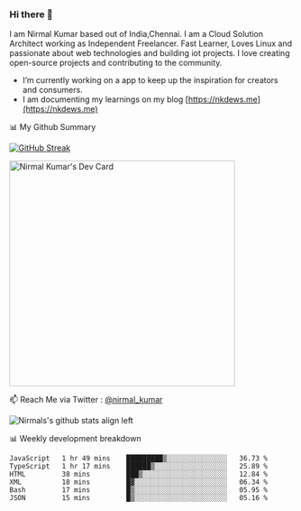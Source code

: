 ### Hi there 👋

 I am Nirmal Kumar based out of India,Chennai. I am a Cloud Solution Architect working as Independent Freelancer. Fast Learner, Loves Linux and passionate about web technologies and building iot projects. I love creating open-source projects and contributing to the community.

- I’m currently working on a app to keep up the inspiration for creators and consumers.
- I am documenting my learnings on my blog [https://nkdews.me](https://nkdews.me)


📊 My Github Summary

[![GitHub Streak](https://github-readme-streak-stats.herokuapp.com?user=nk-gears&theme=dark&hide_border=true&date_format=M%20j%5B%2C%20Y%5D)](https://git.io/streak-stats)

<a href="https://app.daily.dev/nirmal_kumar"><img src="https://api.daily.dev/devcards/a16cfcf02d384b16b41de71ce4d1d811.png?r=8ve" width="400" alt="Nirmal Kumar's Dev Card"/></a>

📫 Reach Me via  Twitter : [@nirmal_kumar](https://twitter.com/nirmal_kumar)

![Nirmals's github stats align left](https://github-readme-stats.vercel.app/api?username=nk-gears&show_icons=true)


📊 Weekly development breakdown

<!--START_SECTION:waka-->

```text
JavaScript   1 hr 49 mins    █████████▒░░░░░░░░░░░░░░░   36.73 %
TypeScript   1 hr 17 mins    ██████▒░░░░░░░░░░░░░░░░░░   25.89 %
HTML         38 mins         ███▒░░░░░░░░░░░░░░░░░░░░░   12.84 %
XML          18 mins         █▓░░░░░░░░░░░░░░░░░░░░░░░   06.34 %
Bash         17 mins         █▒░░░░░░░░░░░░░░░░░░░░░░░   05.95 %
JSON         15 mins         █▒░░░░░░░░░░░░░░░░░░░░░░░   05.16 %
```

<!--END_SECTION:waka-->


